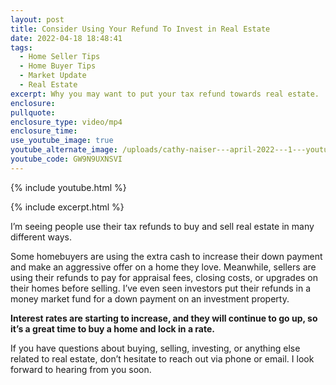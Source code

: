 ```yaml
---
layout: post
title: Consider Using Your Refund To Invest in Real Estate
date: 2022-04-18 18:48:41
tags:
  - Home Seller Tips
  - Home Buyer Tips
  - Market Update
  - Real Estate
excerpt: Why you may want to put your tax refund towards real estate.
enclosure:
pullquote:
enclosure_type: video/mp4
enclosure_time:
use_youtube_image: true
youtube_alternate_image: /uploads/cathy-naiser---april-2022---1---youtube.jpg
youtube_code: GW9N9UXNSVI
---
```

{% include youtube.html %}

{% include excerpt.html %}

I’m seeing people use their tax refunds to buy and sell real estate in many different ways.&nbsp;

Some homebuyers are using the extra cash to increase their down payment and make an aggressive offer on a home they love. Meanwhile, sellers are using their refunds to pay for appraisal fees, closing costs, or upgrades on their homes before selling. I’ve even seen investors put their refunds in a money market fund for a down payment on an investment property.&nbsp;

**Interest rates are starting to increase, and they will continue to go up, so it’s a great time to buy a home and lock in a rate.**

If you have questions about buying, selling, investing, or anything else related to real estate, don’t hesitate to reach out via phone or email. I look forward to hearing from you soon.<br>&nbsp;
